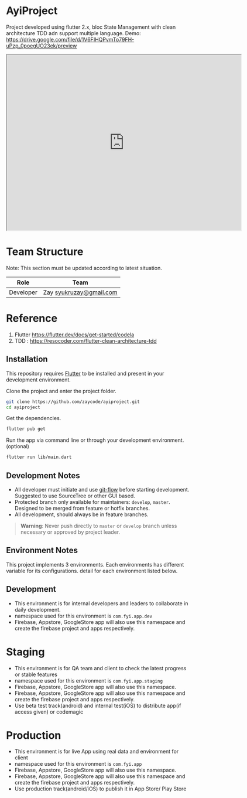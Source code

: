 



# AyiProject

Project developed using flutter 2.x, bloc State Management with clean architecture TDD adn support multiple language.
Demo: https://drive.google.com/file/d/1V6FIHQPvmTo79FH-uPzp_0poegUO23ek/preview
<iframe src="https://drive.google.com/file/d/1V6FIHQPvmTo79FH-uPzp_0poegUO23ek/preview" width="640" height="480" allow="autoplay"></iframe>

# Team Structure

Note: This section must be updated according to latest situation.

| Role           | Team                      | 
|----------------|---------------------------|
| Developer      | Zay <syukruzay@gmail.com> |

# Reference
1. Flutter https://flutter.dev/docs/get-started/codela
2. TDD : https://resocoder.com/flutter-clean-architecture-tdd

## Installation

This repository requires [Flutter](https://flutter.dev/docs/get-started/install) to be installed and
present in your development environment.

Clone the project and enter the project folder.

```sh
git clone https://github.com/zaycode/ayiproject.git
cd ayiproject
```


Get the dependencies.

```sh
flutter pub get
```

Run the app via command line or through your development environment. (optional)

```sh
flutter run lib/main.dart
```


## Development Notes

- All developer must initiate and use [git-flow](https://datasift.github.io/gitflow/IntroducingGitFlow.html) before starting development. Suggested to use SourceTree or other GUI based.
- Protected branch only available for maintainers: `develop`, `master`. Designed to be merged from feature or hotfix branches.
- All development, should always be in feature branches.

> **Warning**: Never push directly to `master` or `develop` branch unless necessary or approved by project leader.

## Environment Notes

This project implements 3 environments. Each environments has different variable for its configurations.
detail for each environment listed below.

## Development
- This environment is for  internal developers and leaders to collaborate in daily development.
- namespace used for this environment is  `com.fyi.app.dev`
- Firebase, Appstore, GoogleStore app will also use this namespace and create the firebase project and apps respectively.

# Staging
- This environment is for  QA team and client to check the latest progress or stable features
- namespace used for this environment is `com.fyi.app.staging`
- Firebase, Appstore, GoogleStore app will also use this namespace.
- Firebase, Appstore, GoogleStore app will also use this namespace and create the firebase project and apps respectively.
- Use beta test track(android) and internal test(iOS) to distribute app(if access given) or codemagic

# Production
- This environment is for live App using real data and environment for client
- namespace used for this environment is `com.fyi.app`
- Firebase, Appstore, GoogleStore app will also use this namespace.
- Firebase, Appstore, GoogleStore app will also use this namespace and create the firebase project and apps respectively.
- Use production track(android/iOS) to publish it in App Store/ Play Store
